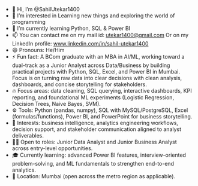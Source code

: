 - 👋 Hi, I’m @SahilUtekar1400
- 👀 I’m interested in Learning new things and exploring the world of programming
- 🌱 I’m currently learning Python, SQL & Power BI
- 📫 You can contact me on my mail id: utekar1400@gmail.com Or on my LinkedIn profile: www.linkedin.com/in/sahil-utekar1400
- 😄 Pronouns: He/Him
- ⚡ Fun fact: A BCom graduate with an MBA in AI/ML, working toward a dual-track as a Junior Analyst across Data/Business by building practical projects with Python, SQL, Excel, and Power BI in Mumbai. Focus is on turning raw data into clear decisions with clean analysis, dashboards, and concise storytelling for stakeholders.
- 🔥 Focus areas: data cleaning, SQL querying, interactive dashboards, KPI reporting, and foundational ML experiments (Logistic Regression, Decision Trees, Naive Bayes, SVM).
- ⚙️ Tools: Python (pandas, numpy), SQL with MySQL/PostgreSQL, Excel (formulas/functions), Power BI, and PowerPoint for business storytelling.
- 🧩 Interests: business intelligence, analytics engineering workflows, decision support, and stakeholder communication aligned to analyst deliverables.
- 👷🏻 Open to roles: Junior Data Analyst and Junior Business Analyst across entry-level opportunities.
- 🎓 Currently learning: advanced Power BI features, interview-oriented problem-solving, and ML fundamentals to strengthen end-to-end analytics.
- 📌 Location: Mumbai (open across the metro region as applicable).

<!---
SahilUtekar1400/SahilUtekar1400 is a ✨ special ✨ repository because its `README.md` (this file) appears on your GitHub profile.
You can click the Preview link to take a look at your changes.
--->
